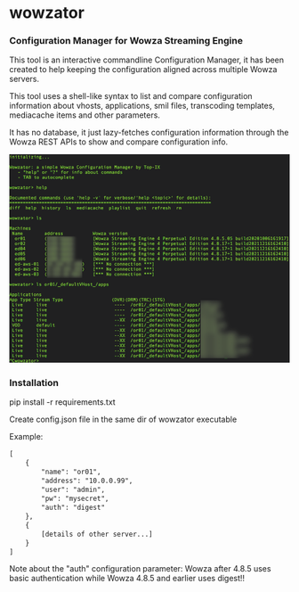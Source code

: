 # wowzator
### Configuration Manager for Wowza Streaming Engine

This tool is an interactive commandline Configuration Manager, it has been created to help keeping the configuration aligned across multiple Wowza servers.

This tool uses a shell-like syntax to list and compare configuration information about vhosts, applications, smil files, transcoding templates, mediacache items and other parameters.

It has no database, it just lazy-fetches configuration information through the Wowza REST APIs to show and compare configuration info.

![Wowzator Screenshot](wowzator-screenshot.png)

### Installation
pip install -r requirements.txt

Create config.json file in the same dir of wowzator executable

Example:

	[
		{
			"name": "or01",
			"address": "10.0.0.99",
			"user": "admin",
			"pw": "mysecret",
			"auth": "digest"
		},
		{
			[details of other server...]
		}
	]



Note about the "auth" configuration parameter: Wowza after 4.8.5 uses basic authentication while Wowza 4.8.5 and earlier uses digest!!



  

